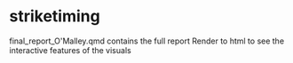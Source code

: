 # striketiming

final_report_O'Malley.qmd contains the full report
Render to html to see the interactive features of the visuals 
